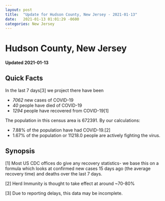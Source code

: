 ```yaml
---
layout: post
title:  "Update for Hudson County, New Jersey - 2021-01-13"
date:   2021-01-13 01:01:29 -0600
categories: New Jersey
---
```


# Hudson County, New Jersey
#### Updated 2021-01-13

## Quick Facts

In the last 7 days[3] we project there have been
- *7062* new cases of COVID-19
- *40* people have died of COVID-19
- *1294* people have recovered from COVID-19[1]

The population in this census area is 672391. By our calculations:
- 7.88% of the population have had COVID-19.[2]
- 1.67% of the population or 11218.0 people are actively fighting the virus.

## Synopsis




[1] Most US CDC offices do give any recovery statistics- we base this on a formula which looks at confirmed new cases
15 days ago (the average recovery time) and deaths over the last 7 days.

[2] Herd Immunity is thought to take effect at around ~70-80%

[3] Due to reporting delays, this data may be incomplete.
 
    